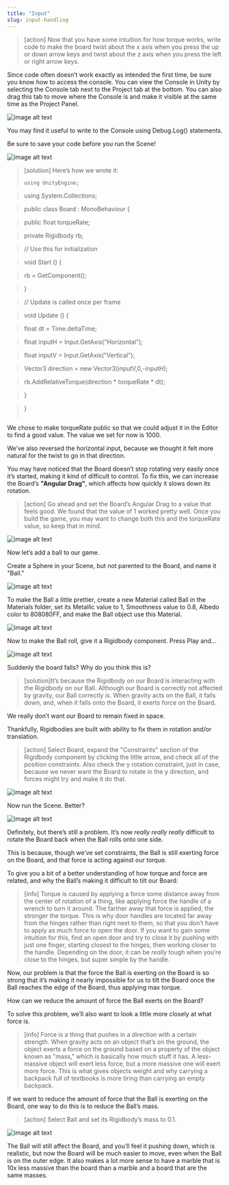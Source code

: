 ```yaml
---
title: "Input"
slug: input-handling
---
```


> [action] Now that you have some intuition for how torque works, write code to make the board twist about the x axis when you press the up or down arrow keys and twist about the z axis when you press the left or right arrow keys.

Since code often doesn’t work exactly as intended the first time, be sure you know how to access the console.  You can view the Console in Unity by selecting the Console tab next to the Project tab at the bottom.  You can also drag this tab to move where the Console is and make it visible at the same time as the Project Panel.

![image alt text](../assets/image_17.gif)

You may find it useful to write to the Console using Debug.Log() statements.

Be sure to save your code before you run the Scene!

![image alt text](../assets/image_18.gif)

> [solution]
>Here’s how we wrote it:
>
>```
>using UnityEngine;

>using System.Collections;

>public class Board : MonoBehaviour {

>public float torqueRate;

>private Rigidbody rb;

>// Use this for initialization

>void Start () {

>rb = GetComponent<Rigidbody>();

>}

>// Update is called once per frame

>void Update () {

>float dt = Time.deltaTime;

>float inputH = Input.GetAxis("Horizontal");

>float inputV = Input.GetAxis("Vertical");

>Vector3 direction = new Vector3(inputV,0,-inputH);

>rb.AddRelativeTorque(direction * torqueRate * dt);

>}

>}
>```

We chose to make torqueRate public so that we could adjust it in the Editor to find a good value.  The value we set for now is 1000.

We’ve also reversed the horizontal input, because we thought it felt more natural for the twist to go in that direction.

You may have noticed that the Board doesn’t stop rotating very easily once it’s started, making it kind of difficult to control.  To fix this, we can increase the Board’s **"Angular Drag"**, which affects how quickly it slows down its rotation.

> [action] Go ahead and set the Board’s Angular Drag to a value that feels good.  We found that the value of 1 worked pretty well.  Once you build the game, you may want to change both this and the torqueRate value, so keep that in mind.

![image alt text](../assets/image_19.png)

Now let’s add a ball to our game.

Create a Sphere in your Scene, but not parented to the Board, and name it "Ball."

![image alt text](../assets/image_20.png)

To make the Ball a little prettier, create a new Material called Ball in the Materials folder, set its Metallic value to 1, Smoothness value to 0.8, Albedo color to 808080FF, and make the Ball object use this Material.

![image alt text](../assets/image_21.png)

Now to make the Ball roll, give it a Rigidbody component.  Press Play and…

![image alt text](../assets/image_22.gif)

Suddenly the board falls?  Why do you think this is?

> [solution]It’s because the Rigidbody on our Board is interacting with the Rigidbody on our Ball.  Although our Board is correctly not affected by gravity, our Ball correctly *is*.  When gravity acts on the Ball, it falls down, and, when it falls onto the Board, it exerts force on the Board.

We really don’t want our Board to remain fixed in space.

Thankfully, Rigidbodies are built with ability to fix them in rotation and/or translation.

>[action] Select Board, expand the "Constraints" section of the Rigidbody component by clicking the little arrow, and check all of the position constraints.  Also check the y rotation constraint, just in case, because we never want the Board to rotate in the y direction, and forces might try and make it do that.

![image alt text](../assets/image_23.png)

Now run the Scene.  Better?

![image alt text](../assets/image_24.gif)

Definitely, but there’s still a problem.  It’s now *really really really* difficult to rotate the Board back when the Ball rolls onto one side.

This is because, though we’ve set constraints, the Ball is still exerting force on the Board, and that force is acting against our torque.

To give you a bit of a better understanding of how torque and force are related, and why the Ball’s making it difficult to tilt our Board:
>[info] Torque is caused by applying a force some distance away from the center of rotation of a thing, like applying force the handle of a wrench to turn it around.  The farther away that force is applied, the stronger the torque.  This is why door handles are located far away from the hinges rather than right next to them, so that you don’t have to apply as much force to open the door.  If you want to gain some intuition for this, find an open door and try to close it by pushing with just one finger, starting closest to the hinges, then working closer to the handle.  Depending on the door, it can be *really* tough when you’re close to the hinges, but super simple by the handle.

Now, our problem is that the force the Ball is exerting on the Board is so strong that it’s making it nearly impossible for us to tilt the Board once the Ball reaches the edge of the Board, thus applying max torque.

How can we reduce the amount of force the Ball exerts on the Board?

To solve this problem, we’ll also want to look a little more closely at what force is.

>[info] Force is a thing that pushes in a direction with a certain strength.  When gravity acts on an object that’s on the ground, the object exerts a force on the ground based on a property of the object known as "mass," which is basically how much stuff it has.  A less-massive object will exert less force, but a more massive one will exert more force.  This is what gives objects weight and why carrying a backpack full of textbooks is more tiring than carrying an empty backpack.

If we want to reduce the amount of force that the Ball is exerting on the Board, one way to do this is to reduce the Ball’s mass.

>[action] Select Ball and set its Rigidbody’s mass to 0.1.

![image alt text](../assets/image_25.gif)

The Ball will still affect the Board, and you’ll feel it pushing down, which is realistic, but now the Board will be much easier to move, even when the Ball is on the outer edge.  It also makes a lot more sense to have a marble that is 10x less massive than the board than a marble and a board that are the same masses.
